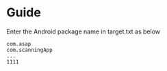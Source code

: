 # Guide

Enter the Android package name in target.txt as below


```
com.asap
com.scanningApp
...
1111
```
